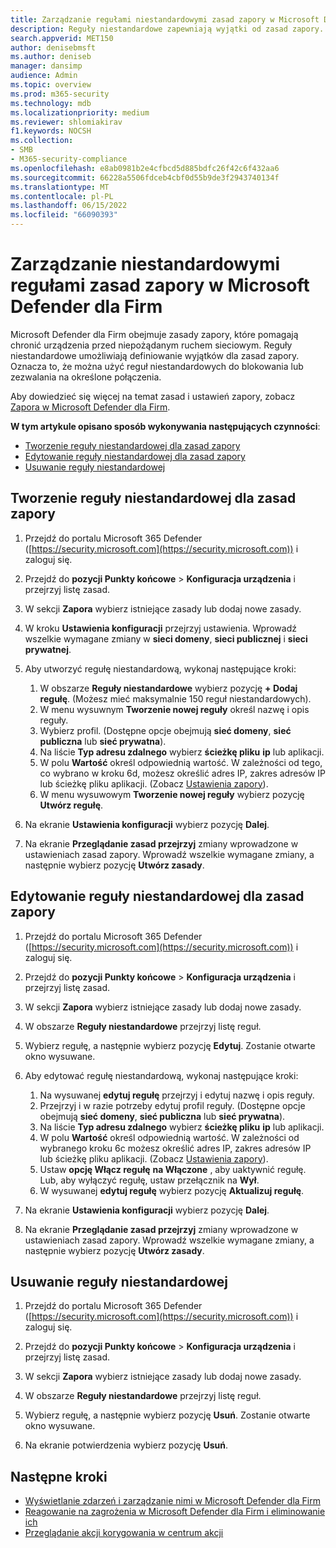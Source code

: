 ```yaml
---
title: Zarządzanie regułami niestandardowymi zasad zapory w Microsoft Defender dla Firm
description: Reguły niestandardowe zapewniają wyjątki od zasad zapory. Reguły niestandardowe umożliwiają blokowanie lub zezwalanie na określone połączenia w usłudze Defender dla firm.
search.appverid: MET150
author: denisebmsft
ms.author: deniseb
manager: dansimp
audience: Admin
ms.topic: overview
ms.prod: m365-security
ms.technology: mdb
ms.localizationpriority: medium
ms.reviewer: shlomiakirav
f1.keywords: NOCSH
ms.collection:
- SMB
- M365-security-compliance
ms.openlocfilehash: e8ab0981b2e4cfbcd5d885bdfc26f42c6f432aa6
ms.sourcegitcommit: 66228a5506fdceb4cbf0d55b9de3f2943740134f
ms.translationtype: MT
ms.contentlocale: pl-PL
ms.lasthandoff: 06/15/2022
ms.locfileid: "66090393"
---
```

# <a name="manage-your-custom-rules-for-firewall-policies-in-microsoft-defender-for-business"></a>Zarządzanie niestandardowymi regułami zasad zapory w Microsoft Defender dla Firm

Microsoft Defender dla Firm obejmuje zasady zapory, które pomagają chronić urządzenia przed niepożądanym ruchem sieciowym. Reguły niestandardowe umożliwiają definiowanie wyjątków dla zasad zapory. Oznacza to, że można użyć reguł niestandardowych do blokowania lub zezwalania na określone połączenia.

Aby dowiedzieć się więcej na temat zasad i ustawień zapory, zobacz [Zapora w Microsoft Defender dla Firm](mdb-firewall.md).

**W tym artykule opisano sposób wykonywania następujących czynności**:

- [Tworzenie reguły niestandardowej dla zasad zapory](#create-a-custom-rule-for-a-firewall-policy)
- [Edytowanie reguły niestandardowej dla zasad zapory](#edit-a-custom-rule-for-a-firewall-policy)
- [Usuwanie reguły niestandardowej](#delete-a-custom-rule)


## <a name="create-a-custom-rule-for-a-firewall-policy"></a>Tworzenie reguły niestandardowej dla zasad zapory

1. Przejdź do portalu Microsoft 365 Defender ([https://security.microsoft.com](https://security.microsoft.com)) i zaloguj się.

2. Przejdź do **pozycji Punkty końcowe** > **Konfiguracja urządzenia** i przejrzyj listę zasad.

3. W sekcji **Zapora** wybierz istniejące zasady lub dodaj nowe zasady.

4. W kroku **Ustawienia konfiguracji** przejrzyj ustawienia. Wprowadź wszelkie wymagane zmiany w **sieci domeny**, **sieci publicznej** i **sieci prywatnej**.

5. Aby utworzyć regułę niestandardową, wykonaj następujące kroki: 

   1. W obszarze **Reguły niestandardowe** wybierz pozycję **+ Dodaj regułę**. (Możesz mieć maksymalnie 150 reguł niestandardowych).
   2. W menu wysuwnym **Tworzenie nowej reguły** określ nazwę i opis reguły.
   3. Wybierz profil. (Dostępne opcje obejmują **sieć domeny**, **sieć publiczna** lub **sieć prywatna**).
   4. Na liście **Typ adresu zdalnego** wybierz **ścieżkę pliku** **ip** lub aplikacji.
   5. W polu **Wartość** określ odpowiednią wartość. W zależności od tego, co wybrano w kroku 6d, możesz określić adres IP, zakres adresów IP lub ścieżkę pliku aplikacji. (Zobacz [Ustawienia zapory](mdb-firewall.md)).
   6. W menu wysuwowym **Tworzenie nowej reguły** wybierz pozycję **Utwórz regułę**. 

6. Na ekranie **Ustawienia konfiguracji** wybierz pozycję **Dalej**.

7. Na ekranie **Przeglądanie zasad przejrzyj** zmiany wprowadzone w ustawieniach zasad zapory. Wprowadź wszelkie wymagane zmiany, a następnie wybierz pozycję **Utwórz zasady**.

## <a name="edit-a-custom-rule-for-a-firewall-policy"></a>Edytowanie reguły niestandardowej dla zasad zapory

1. Przejdź do portalu Microsoft 365 Defender ([https://security.microsoft.com](https://security.microsoft.com)) i zaloguj się.

2. Przejdź do **pozycji Punkty końcowe** > **Konfiguracja urządzenia** i przejrzyj listę zasad.

3. W sekcji **Zapora** wybierz istniejące zasady lub dodaj nowe zasady.

4. W obszarze **Reguły niestandardowe** przejrzyj listę reguł.

5. Wybierz regułę, a następnie wybierz pozycję **Edytuj**. Zostanie otwarte okno wysuwane.

6. Aby edytować regułę niestandardową, wykonaj następujące kroki:

   1. Na wysuwanej **edytuj regułę** przejrzyj i edytuj nazwę i opis reguły.
   2. Przejrzyj i w razie potrzeby edytuj profil reguły. (Dostępne opcje obejmują **sieć domeny**, **sieć publiczna** lub **sieć prywatna**).
   3. Na liście **Typ adresu zdalnego** wybierz **ścieżkę pliku** **ip** lub aplikacji.
   4. W polu **Wartość** określ odpowiednią wartość. W zależności od wybranego kroku 6c możesz określić adres IP, zakres adresów IP lub ścieżkę pliku aplikacji. (Zobacz [Ustawienia zapory](mdb-firewall.md)).
   5. Ustaw **opcję Włącz regułę** **na Włączone** , aby uaktywnić regułę. Lub, aby wyłączyć regułę, ustaw przełącznik na **Wył**.
   6. W wysuwanej **edytuj regułę** wybierz pozycję **Aktualizuj regułę**. 

7. Na ekranie **Ustawienia konfiguracji** wybierz pozycję **Dalej**.

8. Na ekranie **Przeglądanie zasad przejrzyj** zmiany wprowadzone w ustawieniach zasad zapory. Wprowadź wszelkie wymagane zmiany, a następnie wybierz pozycję **Utwórz zasady**.

## <a name="delete-a-custom-rule"></a>Usuwanie reguły niestandardowej

1. Przejdź do portalu Microsoft 365 Defender ([https://security.microsoft.com](https://security.microsoft.com)) i zaloguj się.

2. Przejdź do **pozycji Punkty końcowe** > **Konfiguracja urządzenia** i przejrzyj listę zasad.

3. W sekcji **Zapora** wybierz istniejące zasady lub dodaj nowe zasady.

4. W obszarze **Reguły niestandardowe** przejrzyj listę reguł.

5. Wybierz regułę, a następnie wybierz pozycję **Usuń**. Zostanie otwarte okno wysuwane.

6. Na ekranie potwierdzenia wybierz pozycję **Usuń**. 

## <a name="next-steps"></a>Następne kroki

- [Wyświetlanie zdarzeń i zarządzanie nimi w Microsoft Defender dla Firm](mdb-view-manage-incidents.md)
- [Reagowanie na zagrożenia w Microsoft Defender dla Firm i eliminowanie ich](mdb-respond-mitigate-threats.md)
- [Przeglądanie akcji korygowania w centrum akcji](mdb-review-remediation-actions.md)